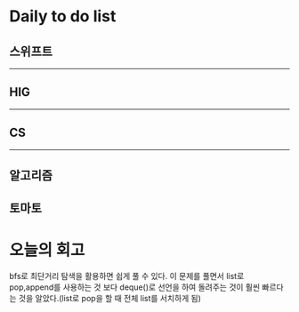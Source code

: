 # Daily to do list
## 스위프트   

- - -
## HIG   

-- - -
## CS    

- - -
## 알고리즘    
토마토
---------
# 오늘의 회고
 bfs로 최단거리 탐색을 활용하면 쉽게 풀 수 있다. 이 문제를 풀면서 list로 pop,append를 사용하는 것 보다 deque()로 선언을 하여 돌려주는 것이 훨씬 빠르다는 것을 알았다.(list로 pop을 할 때 전체 list를 서치하게 됨)
